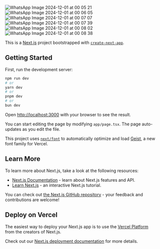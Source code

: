 ![WhatsApp Image 2024-12-01 at 00 05 21](https://github.com/user-attachments/assets/45ee0862-514d-4701-8445-6d9d7e2fdd1f)
![WhatsApp Image 2024-12-01 at 00 06 05](https://github.com/user-attachments/assets/94b1bde2-dad8-4fbc-8314-f61b75874578)
![WhatsApp Image 2024-12-01 at 00 07 07](https://github.com/user-attachments/assets/400bed17-264c-4879-9b9e-acf778f9f349)
![WhatsApp Image 2024-12-01 at 00 07 39](https://github.com/user-attachments/assets/1e5e0ee8-daa6-4f97-9418-3c15e5f93fd4)
![WhatsApp Image 2024-12-01 at 00 08 02](https://github.com/user-attachments/assets/743973cf-5021-4bc7-8323-9765e0477ad7)
![WhatsApp Image 2024-12-01 at 00 08 38](https://github.com/user-attachments/assets/a9cdcead-d495-46df-9ad9-8b84ed04610e)


This is a [Next.js](https://nextjs.org) project bootstrapped with [`create-next-app`](https://nextjs.org/docs/app/api-reference/cli/create-next-app).

## Getting Started

First, run the development server:

```bash
npm run dev
# or
yarn dev
# or
pnpm dev
# or
bun dev
```

Open [http://localhost:3000](http://localhost:3000) with your browser to see the result.

You can start editing the page by modifying `app/page.tsx`. The page auto-updates as you edit the file.

This project uses [`next/font`](https://nextjs.org/docs/app/building-your-application/optimizing/fonts) to automatically optimize and load [Geist](https://vercel.com/font), a new font family for Vercel.

## Learn More

To learn more about Next.js, take a look at the following resources:

- [Next.js Documentation](https://nextjs.org/docs) - learn about Next.js features and API.
- [Learn Next.js](https://nextjs.org/learn) - an interactive Next.js tutorial.

You can check out [the Next.js GitHub repository](https://github.com/vercel/next.js) - your feedback and contributions are welcome!

## Deploy on Vercel

The easiest way to deploy your Next.js app is to use the [Vercel Platform](https://vercel.com/new?utm_medium=default-template&filter=next.js&utm_source=create-next-app&utm_campaign=create-next-app-readme) from the creators of Next.js.

Check out our [Next.js deployment documentation](https://nextjs.org/docs/app/building-your-application/deploying) for more details.

